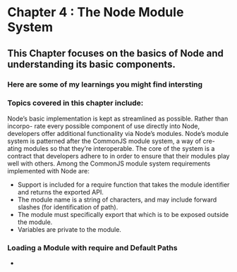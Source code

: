 # Chapter 4 : The Node Module System

## This Chapter focuses on the basics of Node and understanding its basic components.

### Here are some of my learnings you might find intersting

### Topics covered in this chapter include:

Node’s basic implementation is kept as streamlined as possible. Rather than incorpo- rate every possible component of use directly into Node, developers offer additional functionality via Node’s modules.
Node’s module system is patterned after the CommonJS module system, a way of cre- ating modules so that they’re interoperable. The core of the system is a contract that developers adhere to in order to ensure that their modules play well with others.
Among the CommonJS module system requirements implemented with Node are:
- Support is included for a require function that takes the module identifier and returns the exported API.
- The module name is a string of characters, and may include forward slashes (for identification of path).
- The module must specifically export that which is to be exposed outside the module.
- Variables are private to the module.

### Loading a Module with require and Default Paths

- 